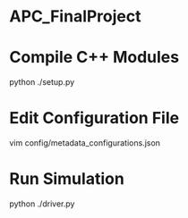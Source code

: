 # APC_FinalProject

# Compile C++ Modules
python ./setup.py

# Edit Configuration File
vim config/metadata_configurations.json

# Run Simulation
python ./driver.py

